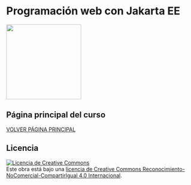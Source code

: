 # Programación web con Jakarta EE

<img src='https://github.com/user-attachments/assets/2bc70159-f310-4c30-8533-63dda9d4a3cd' height='200px'/>


## Página principal del curso
[VOLVER PÁGINA PRINCIPAL](https://github.com/profeMelola/LM-00-2023-24)

## Licencia

<a rel="license" href="http://creativecommons.org/licenses/by-nc-sa/4.0/"><img alt="Licencia de Creative Commons" style="border-width:0" src="https://i.creativecommons.org/l/by-nc-sa/4.0/88x31.png" /></a><br />Este obra está bajo una <a rel="license" href="http://creativecommons.org/licenses/by-nc-sa/4.0/">licencia de Creative Commons Reconocimiento-NoComercial-CompartirIgual 4.0 Internacional</a>.
